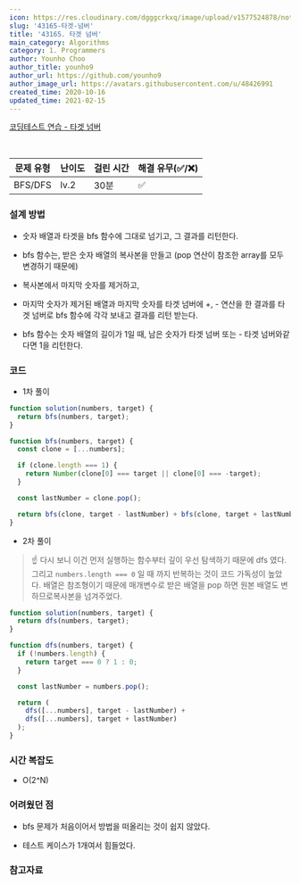 ```yaml
---
icon: https://res.cloudinary.com/dgggcrkxq/image/upload/v1577524878/noticon/gzl7ru4i4vv3phyv34y3.png
slug: '43165-타겟-넘버'
title: '43165. 타겟 넘버'
main_category: Algorithms
category: 1. Programmers
author: Younho Choo
author_title: younho9
author_url: https://github.com/younho9
author_image_url: https://avatars.githubusercontent.com/u/48426991
created_time: 2020-10-16
updated_time: 2021-02-15
---
```


[코딩테스트 연습 - 타겟 넘버](https://programmers.co.kr/learn/courses/30/lessons/43165)

<br />

| 문제 유형 | 난이도 | 걸린 시간 | 해결 유무(✅/❌) |
| --------- | ------ | --------- | ---------------- |
| BFS/DFS   | lv.2   | 30분      | ✅               |

### 설계 방법

- 숫자 배열과 타겟을 bfs 함수에 그대로 넘기고, 그 결과를 리턴한다.

- bfs 함수는, 받은 숫자 배열의 복사본을 만들고 (pop 연산이 참조한 array를 모두변경하기 때문에)

- 복사본에서 마지막 숫자를 제거하고,

- 마지막 숫자가 제거된 배열과 마지막 숫자를 타겟 넘버에 +, - 연산을 한 결과를 타겟 넘버로 bfs 함수에 각각 보내고 결과를 리턴 받는다.

- bfs 함수는 숫자 배열의 길이가 1일 때, 남은 숫자가 타겟 넘버 또는 - 타겟 넘버와같다면 1을 리턴한다.

### 코드

- 1차 풀이

```javascript
function solution(numbers, target) {
  return bfs(numbers, target);
}

function bfs(numbers, target) {
  const clone = [...numbers];

  if (clone.length === 1) {
    return Number(clone[0] === target || clone[0] === -target);
  }

  const lastNumber = clone.pop();

  return bfs(clone, target - lastNumber) + bfs(clone, target + lastNumber);
}
```

- 2차 풀이

> ☝ 다시 보니 이건 먼저 실행하는 함수부터 깊이 우선 탐색하기 때문에 dfs 였다. 그리고 `numbers.length === 0` 일 때 까지 반복하는 것이 코드 가독성이 높았다. 배열은 참조형이기 때문에 매개변수로 받은 배열을 pop 하면 원본 배열도 변하므로복사본을 넘겨주었다.

```javascript
function solution(numbers, target) {
  return dfs(numbers, target);
}

function dfs(numbers, target) {
  if (!numbers.length) {
    return target === 0 ? 1 : 0;
  }

  const lastNumber = numbers.pop();

  return (
    dfs([...numbers], target - lastNumber) +
    dfs([...numbers], target + lastNumber)
  );
}
```

### 시간 복잡도

- O(2^N)

### 어려웠던 점

- bfs 문제가 처음이어서 방법을 떠올리는 것이 쉽지 않았다.

- 테스트 케이스가 1개여서 힘들었다.

### 참고자료
